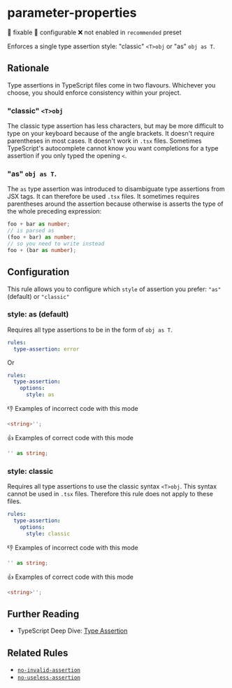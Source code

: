 # parameter-properties

:wrench: fixable
:nut_and_bolt: configurable
:x: not enabled in `recommended` preset

Enforces a single type assertion style: "classic" `<T>obj` or "as" `obj as T`.

## Rationale

Type assertions in TypeScript files come in two flavours. Whichever you choose, you should enforce consistency within your project.

### "classic" `<T>obj`

The classic type assertion has less characters, but may be more difficult to type on your keyboard because of the angle brackets.
It doesn't require parentheses in most cases.
It doesn't work in `.tsx` files.
Sometimes TypeScript's autocomplete cannot know you want completions for a type assertion if you only typed the opening `<`.

### "as" `obj as T`.

The `as` type assertion was introduced to disambiguate type assertions from JSX tags. It can therefore be used `.tsx` files.
It sometimes requires parentheses around the assertion because otherwise is asserts the type of the whole preceding expression:

```ts
foo + bar as number;
// is parsed as
(foo + bar) as number;
// so you need to write instead
foo + (bar as number);
```

## Configuration

This rule allows you to configure which `style` of assertion you prefer: `"as"`(default) or `"classic"`

### style: as (default)

Requires all type assertions to be in the form of `obj as T`.

```yaml
rules:
  type-assertion: error
```

Or

```yaml
rules:
  type-assertion:
    options:
      style: as
```

:thumbsdown: Examples of incorrect code with this mode

```ts
<string>'';
```

:thumbsup: Examples of correct code with this mode

```ts
'' as string;
```

### style: classic

Requires all type assertions to use the classic syntax `<T>obj`. This syntax cannot be used in `.tsx` files. Therefore this rule does not apply to these files.

```yaml
rules:
  type-assertion:
    options:
      style: classic
```

:thumbsdown: Examples of incorrect code with this mode

```ts
'' as string;
```

:thumbsup: Examples of correct code with this mode

```ts
<string>'';
```

## Further Reading

* TypeScript Deep Dive: [Type Assertion](https://basarat.gitbooks.io/typescript/content/docs/types/type-assertion.html)

## Related Rules

* [`no-invalid-assertion`](no-invalid-assertion.md)
* [`no-useless-assertion`](no-useless-assertion.md)
